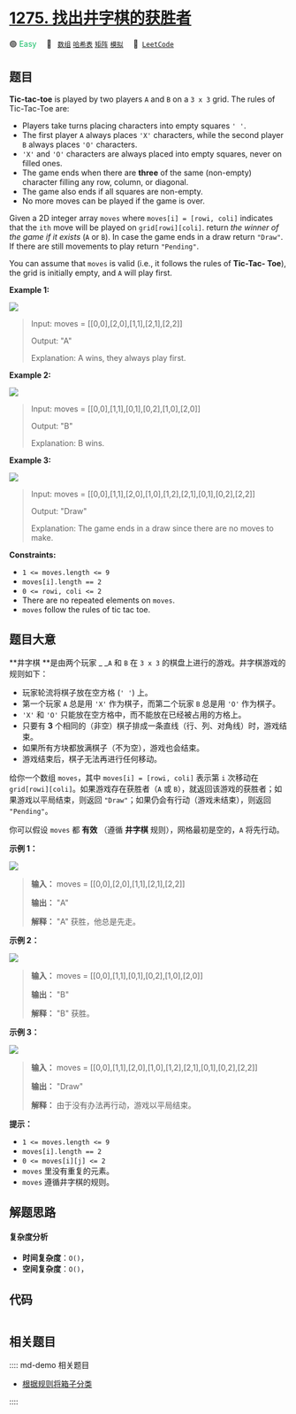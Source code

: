 # [1275. 找出井字棋的获胜者](https://leetcode.com/problems/find-winner-on-a-tic-tac-toe-game)

🟢 <font color=#15bd66>Easy</font>&emsp; 🔖&ensp; [`数组`](/leetcode/outline/tag/array.md) [`哈希表`](/leetcode/outline/tag/hash-table.md) [`矩阵`](/leetcode/outline/tag/matrix.md) [`模拟`](/leetcode/outline/tag/simulation.md)&emsp; 🔗&ensp;[`LeetCode`](https://leetcode.com/problems/find-winner-on-a-tic-tac-toe-game)


## 题目

**Tic-tac-toe** is played by two players `A` and `B` on a `3 x 3` grid. The
rules of Tic-Tac-Toe are:

  * Players take turns placing characters into empty squares `' '`.
  * The first player `A` always places `'X'` characters, while the second player `B` always places `'O'` characters.
  * `'X'` and `'O'` characters are always placed into empty squares, never on filled ones.
  * The game ends when there are **three** of the same (non-empty) character filling any row, column, or diagonal.
  * The game also ends if all squares are non-empty.
  * No more moves can be played if the game is over.

Given a 2D integer array `moves` where `moves[i] = [rowi, coli]` indicates
that the `ith` move will be played on `grid[rowi][coli]`. return _the winner
of the game if it exists_ (`A` or `B`). In case the game ends in a draw return
`"Draw"`. If there are still movements to play return `"Pending"`.

You can assume that `moves` is valid (i.e., it follows the rules of **Tic-Tac-
Toe**), the grid is initially empty, and `A` will play first.



**Example 1:**

![](https://assets.leetcode.com/uploads/2021/09/22/xo1-grid.jpg)

> Input: moves = [[0,0],[2,0],[1,1],[2,1],[2,2]]
> 
> Output: "A"
> 
> Explanation: A wins, they always play first.

**Example 2:**

![](https://assets.leetcode.com/uploads/2021/09/22/xo2-grid.jpg)

> Input: moves = [[0,0],[1,1],[0,1],[0,2],[1,0],[2,0]]
> 
> Output: "B"
> 
> Explanation: B wins.

**Example 3:**

![](https://assets.leetcode.com/uploads/2021/09/22/xo3-grid.jpg)

> Input: moves = [[0,0],[1,1],[2,0],[1,0],[1,2],[2,1],[0,1],[0,2],[2,2]]
> 
> Output: "Draw"
> 
> Explanation: The game ends in a draw since there are no moves to make.

**Constraints:**

  * `1 <= moves.length <= 9`
  * `moves[i].length == 2`
  * `0 <= rowi, coli <= 2`
  * There are no repeated elements on `moves`.
  * `moves` follow the rules of tic tac toe.


## 题目大意

**井字棋  **是由两个玩家 _ _`A` 和 `B` 在 `3 x 3` 的棋盘上进行的游戏。井字棋游戏的规则如下：

  * 玩家轮流将棋子放在空方格 (`' '`) 上。
  * 第一个玩家 `A` 总是用 `'X'` 作为棋子，而第二个玩家 `B` 总是用 `'O'` 作为棋子。
  * `'X'` 和 `'O'` 只能放在空方格中，而不能放在已经被占用的方格上。
  * 只要有 **3** 个相同的（非空）棋子排成一条直线（行、列、对角线）时，游戏结束。
  * 如果所有方块都放满棋子（不为空），游戏也会结束。
  * 游戏结束后，棋子无法再进行任何移动。

给你一个数组 `moves`，其中 `moves[i] = [rowi, coli]` 表示第 `i` 次移动在
`grid[rowi][coli]`。如果游戏存在获胜者（`A` 或 `B`），就返回该游戏的获胜者；如果游戏以平局结束，则返回
`"Draw"`；如果仍会有行动（游戏未结束），则返回 `"Pending"`。

你可以假设 `moves` 都 **有效** （遵循 **井字棋** 规则），网格最初是空的，`A` 将先行动。



**示例 1：**

![](https://assets.leetcode.com/uploads/2021/09/22/xo1-grid.jpg)

> 
> 
> 
> 
> 
> **输入：** moves = [[0,0],[2,0],[1,1],[2,1],[2,2]]
> 
> **输出：** "A"
> 
> **解释：** "A" 获胜，他总是先走。
> 
> 

**示例 2：**

![](https://assets.leetcode.com/uploads/2021/09/22/xo2-grid.jpg)

> 
> 
> 
> 
> 
> **输入：** moves = [[0,0],[1,1],[0,1],[0,2],[1,0],[2,0]]
> 
> **输出：** "B"
> 
> **解释：** "B" 获胜。
> 
> 

**示例 3：**

![](https://assets.leetcode.com/uploads/2021/09/22/xo3-grid.jpg)

> 
> 
> 
> 
> 
> **输入：** moves = [[0,0],[1,1],[2,0],[1,0],[1,2],[2,1],[0,1],[0,2],[2,2]]
> 
> **输出：** "Draw"
> 
> **解释：** 由于没有办法再行动，游戏以平局结束。
> 
> 



**提示：**

  * `1 <= moves.length <= 9`
  * `moves[i].length == 2`
  * `0 <= moves[i][j] <= 2`
  * `moves` 里没有重复的元素。
  * `moves` 遵循井字棋的规则。


## 解题思路

#### 复杂度分析

- **时间复杂度**：`O()`，
- **空间复杂度**：`O()`，

## 代码

```javascript

```

## 相关题目

:::: md-demo 相关题目
- [根据规则将箱子分类](https://leetcode.com/problems/categorize-box-according-to-criteria)

::::
